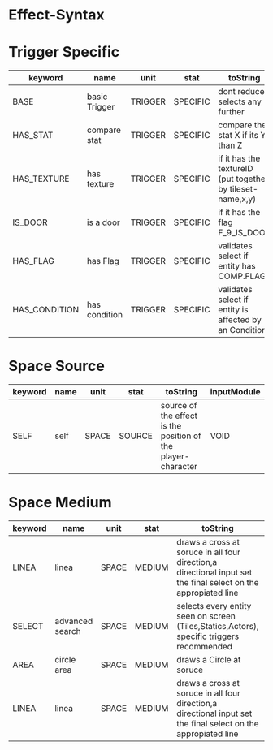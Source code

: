 

# Effect-Syntax





# Trigger Specific




| keyword | name | unit | stat | toString | inputModule | 
|  --  |  --  |  --  |  --  |  --  |  --  | 
| BASE | basic Trigger | TRIGGER | SPECIFIC | dont reduces selects any further | VOID | 
| HAS_STAT | compare stat | TRIGGER | SPECIFIC | compare the stat X if its Y than Z | COMPARATOR | 
| HAS_TEXTURE | has texture | TRIGGER | SPECIFIC | if it has the textureID (put together by tileset-name,x,y) | TEXTURE | 
| IS_DOOR | is a door | TRIGGER | SPECIFIC | if it has the flag F_9_IS_DOOR | IS_DOOR | 
| HAS_FLAG | has Flag | TRIGGER | SPECIFIC | validates select if entity has COMP.FLAG | VOID | 
| HAS_CONDITION | has condition | TRIGGER | SPECIFIC | validates select if entity is affected by an Condition | CONDITION | 



# Space Source




| keyword | name | unit | stat | toString | inputModule | 
|  --  |  --  |  --  |  --  |  --  |  --  | 
| SELF | self | SPACE | SOURCE | source of the effect is the position of the player-character | VOID | 



# Space Medium




| keyword | name | unit | stat | toString | inputModule | 
|  --  |  --  |  --  |  --  |  --  |  --  | 
| LINEA | linea | SPACE | MEDIUM | draws a cross at soruce in all four direction,a directional input set the final select on the appropiated line | VOID | 
| SELECT | advanced search | SPACE | MEDIUM | selects every entity seen on screen (Tiles,Statics,Actors), specific triggers recommended | VOID | 
| AREA | circle area | SPACE | MEDIUM | draws a Circle at soruce | VOID | 
| LINEA | linea | SPACE | MEDIUM | draws a cross at soruce in all four direction,a directional input set the final select on the appropiated line | VOID | 


